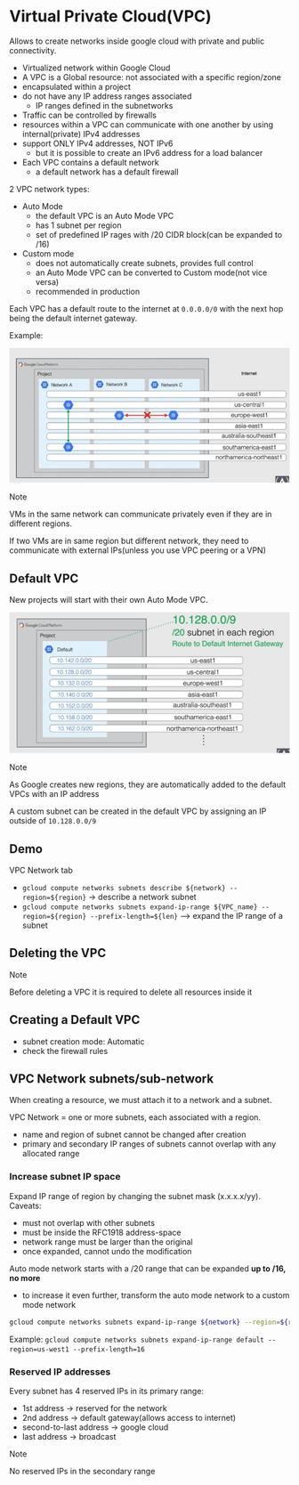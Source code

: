 # Virtual Private Cloud(VPC)

Allows to create networks inside google cloud with private and public connectivity.

- Virtualized network within Google Cloud
- A VPC is a Global resource: not associated with a specific region/zone
- encapsulated within a project
- do not have any IP address ranges associated
  - IP ranges defined in the subnetworks
- Traffic can be controlled by firewalls
- resources within a VPC can communicate with one another by using internal(private) IPv4 addresses
- support ONLY IPv4 addresses, NOT IPv6
  - but it is possible to create an IPv6 address for a load balancer
- Each VPC contains a default network
  - a default network has a default firewall

2 VPC network types:

- Auto Mode
  - the default VPC is an Auto Mode VPC
  - has 1 subnet per region
  - set of predefined IP rages with /20 CIDR block(can be expanded to /16)
- Custom mode
  - does not automatically create subnets, provides full control
  - an Auto Mode VPC can be converted to Custom mode(not vice versa)
  - recommended in production

Each VPC has a default route to the internet at `0.0.0.0/0` with the next hop being the default internet gateway.

Example:

![VPC example](ch5.1-virtual-private-cloud.vpc-example.png)

> [!NOTE]
> VMs in the same network can communicate privately even if they are in different regions.
>
> If two VMs are in same region but different network, they need to communicate with external IPs(unless you use VPC peering or a VPN)

## Default VPC

New projects will start with their own Auto Mode VPC.

![default vpc](ch5.1-virtual-private-cloud.default-vpc.png)

> [!NOTE]
> As Google creates new regions, they are automatically added to the default VPCs with an IP address

A custom subnet can be created in the default VPC by assigning an IP outside of `10.128.0.0/9`

## Demo

VPC Network tab

- `gcloud compute networks subnets describe ${network} --region=${region}` -> describe a network subnet
- `gcloud compute networks subnets expand-ip-range ${VPC_name} --region=${region} --prefix-length=${len}` --> expand the IP range of a subnet

## Deleting the VPC

> [!NOTE]
> Before deleting a VPC it is required to delete all resources inside it

## Creating a Default VPC

- subnet creation mode: Automatic
- check the firewall rules

## VPC Network subnets/sub-network

When creating a resource, we must attach it to a network and a subnet.

VPC Network = one or more subnets, each associated with a region.

- name and region of subnet cannot be changed after creation
- primary and secondary IP ranges of subnets cannot overlap with any allocated range

### Increase subnet IP space

Expand IP range of region by changing the subnet mask (x.x.x.x/yy). Caveats:

- must not overlap with other subnets
- must be inside the RFC1918 address-space
- network range must be larger than the original
- once expanded, cannot undo the modification

Auto mode network starts with a /20 range that can be expanded **up to /16, no more**

- to increase it even further, transform the auto mode network to a custom mode network

```sh
gcloud compute networks subnets expand-ip-range ${network} --region=${region} --prefix-length=${len}
```

Example: `gcloud compute networks subnets expand-ip-range default --region=us-west1 --prefix-length=16`

### Reserved IP addresses

Every subnet has 4 reserved IPs in its primary range:

- 1st address -> reserved for the network
- 2nd address -> default gateway(allows access to internet)
- second-to-last address -> google cloud
- last address -> broadcast

> [!NOTE]
> No reserved IPs in the secondary range
